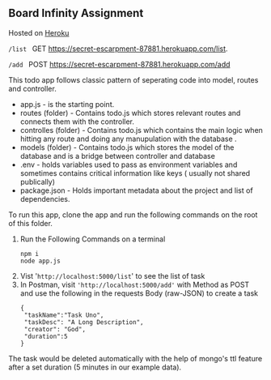 ## Board Infinity Assignment

Hosted on [Heroku](https://secret-escarpment-87881.herokuapp.com/)


`/list ` GET https://secret-escarpment-87881.herokuapp.com/list.

`/add ` POST https://secret-escarpment-87881.herokuapp.com/add

This todo app follows classic pattern of seperating code into model, routes and controller.

- app.js - is the starting point.  
- routes (folder) - Contains todo.js which stores relevant routes and connects them with the controller. 
- controlles (folder) - Contains todo.js which contains the main logic when hitting any route and doing any manupulation with the database .  
- models (folder) - Contains todo.js which stores the model of the database and is a bridge between controller and database
- .env - holds variables used to pass as environment variables and sometimes contains critical information like keys ( usually not shared publically)
- package.json - Holds important metadata about the project and list of dependencies.

To run this app, clone the app and run the following commands on the root of this folder.   

1) Run the Following Commands on a terminal
    ```
    npm i
    node app.js
    ```
2) Vist '`http://localhost:5000/list`' to see the list of task
3) In Postman, visit `'http://localhost:5000/add'` with Method as POST and use the following in the requests Body (raw-JSON) to create a task
   ```
   {
	"taskName":"Task Uno",
	"taskDesc": "A Long Description",
	"creator": "God",
	"duration":5
   }
    ```
The task would be deleted automatically with the help of mongo's ttl feature after a set duration (5 minutes in our example data).


